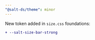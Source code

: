 ```yaml
---
"@salt-ds/theme": minor
---
```


New token added in `size.css` foundations:

```diff
+ --salt-size-bar-strong
```
